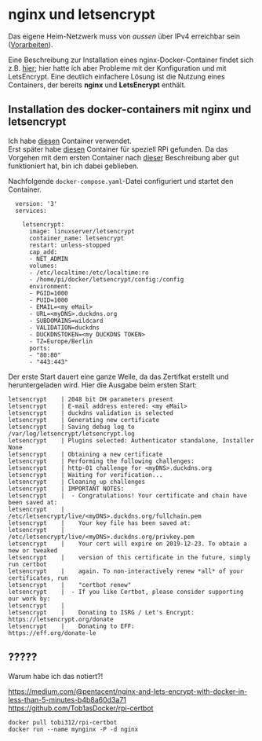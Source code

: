 # nginx und letsencrypt

Das eigene Heim-Netzwerk muss von *aussen* über IPv4 erreichbar sein ([Vorarbeiten](../fritzbox.md)).  

Eine Beschreibung zur Installation eines nginx-Docker-Container findet sich z.B.  [hier](https://blog.docker.com/2015/04/tips-for-deploying-nginx-official-image-with-docker); hier hatte ich aber Probleme mit der Konfiguration und mit LetsEncrypt. Eine deutlich einfachere Lösung ist die Nutzung eines Containers, der bereits **nginx** und **LetsEncrypt** enthält.  

## Installation des docker-containers mit nginx und letsencrypt
 
Ich habe [diesen](https://github.com/linuxserver/docker-letsencrypt) Container verwendet.  
Erst später habe [diesen](https://github.com/linuxserver/docker-letsencrypt-armhf) Container für speziell RPi gefunden. Da das Vorgehen mit dem ersten Container nach [dieser](https://community.home-assistant.io/t/nginx-reverse-proxy-set-up-guide-docker) Beschreibung aber gut funktioniert hat, bin ich dabei geblieben.  

Nachfolgende `docker-compose.yaml`-Datei configuriert und startet den Container.  

```
  version: '3'
  services:

    letsencrypt:
      image: linuxserver/letsencrypt
      container_name: letsencrypt
      restart: unless-stopped
      cap_add:
      - NET_ADMIN
      volumes:
      - /etc/localtime:/etc/localtime:ro
      - /home/pi/docker/letsencrypt/config:/config
      environment:
      - PGID=1000
      - PUID=1000
      - EMAIL=<my eMail>
      - URL=<myDNS>.duckdns.org
      - SUBDOMAINS=wildcard
      - VALIDATION=duckdns
      - DUCKDNSTOKEN=<my DUCKDNS TOKEN>
      - TZ=Europe/Berlin
      ports:
      - "80:80"
      - "443:443"
```

Der erste Start dauert eine ganze Weile, da das Zertifkat erstellt und heruntergeladen wird. Hier die Ausgabe beim ersten Start:  

```
letsencrypt    | 2048 bit DH parameters present
letsencrypt    | E-mail address entered: <my eMail>
letsencrypt    | duckdns validation is selected
letsencrypt    | Generating new certificate
letsencrypt    | Saving debug log to /var/log/letsencrypt/letsencrypt.log
letsencrypt    | Plugins selected: Authenticator standalone, Installer None
letsencrypt    | Obtaining a new certificate
letsencrypt    | Performing the following challenges:
letsencrypt    | http-01 challenge for <myDNS>.duckdns.org
letsencrypt    | Waiting for verification...
letsencrypt    | Cleaning up challenges
letsencrypt    | IMPORTANT NOTES:
letsencrypt    |  - Congratulations! Your certificate and chain have been saved at:
letsencrypt    |    /etc/letsencrypt/live/<myDNS>.duckdns.org/fullchain.pem
letsencrypt    |    Your key file has been saved at:
letsencrypt    |    /etc/letsencrypt/live/<myDNS>.duckdns.org/privkey.pem
letsencrypt    |    Your cert will expire on 2019-12-23. To obtain a new or tweaked
letsencrypt    |    version of this certificate in the future, simply run certbot
letsencrypt    |    again. To non-interactively renew *all* of your certificates, run
letsencrypt    |    "certbot renew"
letsencrypt    |  - If you like Certbot, please consider supporting our work by:
letsencrypt    |
letsencrypt    |    Donating to ISRG / Let's Encrypt:   https://letsencrypt.org/donate
letsencrypt    |    Donating to EFF:                    https://eff.org/donate-le
```







## ?????
Warum habe ich das notiert?!  

https://medium.com/@pentacent/nginx-and-lets-encrypt-with-docker-in-less-than-5-minutes-b4b8a60d3a71  
https://github.com/Tob1asDocker/rpi-certbot  

```
docker pull tobi312/rpi-certbot
docker run --name mynginx -P -d nginx
```
